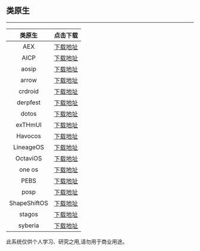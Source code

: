 ## 类原生

 ---- 
|类原生|点击下载|
| :----: |  :----: |
|AEX| [下载地址](https://github.com/PRCABK/RedmiK40-/blob/be8f8f93a4acf00314d4a990d3ba83f07a667803/AEX/Redmi%20K40.md)|
|AICP| [下载地址](https://github.com/PRCABK/RedmiK40-/blob/7052a04779be5e9b123e88350a246425fac99aa7/AICP/Redmi%20K40.md)|
|aosip| [下载地址](https://github.com/PRCABK/RedmiK40-/blob/7052a04779be5e9b123e88350a246425fac99aa7/aosip/Redmi%20K40.md)|
|arrow|[下载地址](https://github.com/PRCABK/RedmiK40-/blob/7052a04779be5e9b123e88350a246425fac99aa7/arrow/Redmi%20K40.md)|
|crdroid|[下载地址](https://github.com/PRCABK/RedmiK40-/blob/7052a04779be5e9b123e88350a246425fac99aa7/crdroid/Redmi%20K40.md)|
|derpfest|[下载地址](https://github.com/PRCABK/RedmiK40-/blob/7052a04779be5e9b123e88350a246425fac99aa7/derpfest/Redmi%20K40.md)|
|dotos|[下载地址](https://github.com/PRCABK/RedmiK40-/blob/7052a04779be5e9b123e88350a246425fac99aa7/dotos/Redmi%20K40.md)|
|exTHmUI|[下载地址](https://github.com/PRCABK/RedmiK40-/blob/7052a04779be5e9b123e88350a246425fac99aa7/exTHmUI/Redmi%20K40.md)|
|Havocos|[下载地址](https://github.com/PRCABK/RedmiK40-/blob/7052a04779be5e9b123e88350a246425fac99aa7/Havocos/Redmi%20K40.md)|
|LineageOS|[下载地址](https://github.com/PRCABK/RedmiK40-/blob/7052a04779be5e9b123e88350a246425fac99aa7/LineageOS/Redmi%20K40.md)|
|OctaviOS|[下载地址](https://github.com/PRCABK/RedmiK40-/blob/7052a04779be5e9b123e88350a246425fac99aa7/OctaviOS/Redmi%20K40.md)|
|one os|[下载地址](https://github.com/PRCABK/RedmiK40-/blob/7052a04779be5e9b123e88350a246425fac99aa7/one%20os/Redmi%20K40.md)|
|PEBS|[下载地址](https://github.com/PRCABK/RedmiK40-/blob/7052a04779be5e9b123e88350a246425fac99aa7/PEBS/Redmi%20K40.md)|
|posp|[下载地址](https://github.com/PRCABK/RedmiK40-/blob/7052a04779be5e9b123e88350a246425fac99aa7/posp/Redmi%20K40.md)|
|ShapeShiftOS|[下载地址](https://github.com/PRCABK/RedmiK40-/blob/7052a04779be5e9b123e88350a246425fac99aa7/ShapeShiftOS/Redmi%20K40.md)|
|stagos|[下载地址](https://github.com/PRCABK/RedmiK40-/blob/7052a04779be5e9b123e88350a246425fac99aa7/stagos/Redmi%20K40.md)|
|syberia|[下载地址](https://github.com/PRCABK/RedmiK40-/blob/7052a04779be5e9b123e88350a246425fac99aa7/syberia/Redmi%20K40.md)|
此系统仅供个人学习、研究之用,请勿用于商业用途。

